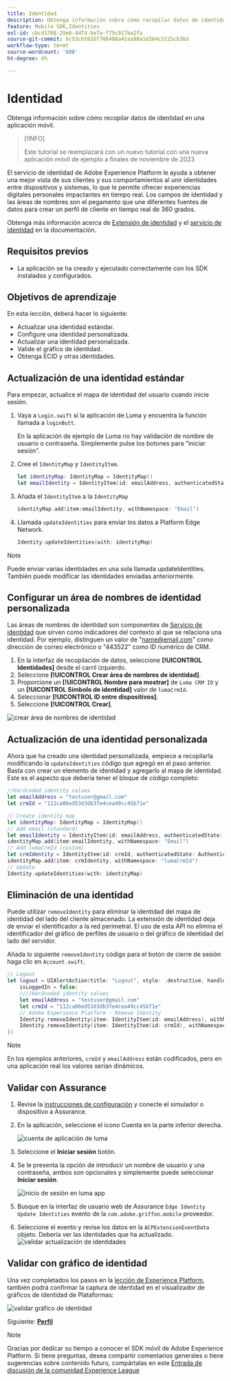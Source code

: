 ```yaml
---
title: Identidad
description: Obtenga información sobre cómo recopilar datos de identidad en una aplicación móvil.
feature: Mobile SDK,Identities
exl-id: cbcd1708-29e6-4d74-be7a-f75c917ba2fa
source-git-commit: bc53cb5926f708408a42aa98a1d364c5125cb36d
workflow-type: tm+mt
source-wordcount: '608'
ht-degree: 4%

---
```


# Identidad

Obtenga información sobre cómo recopilar datos de identidad en una aplicación móvil.

>[!INFO]
>
> Este tutorial se reemplazará con un nuevo tutorial con una nueva aplicación móvil de ejemplo a finales de noviembre de 2023

El servicio de identidad de Adobe Experience Platform le ayuda a obtener una mejor vista de sus clientes y sus comportamientos al unir identidades entre dispositivos y sistemas, lo que le permite ofrecer experiencias digitales personales impactantes en tiempo real. Los campos de identidad y las áreas de nombres son el pegamento que une diferentes fuentes de datos para crear un perfil de cliente en tiempo real de 360 grados.

Obtenga más información acerca de [Extensión de identidad](https://developer.adobe.com/client-sdks/documentation/identity-for-edge-network/) y el [servicio de identidad](https://experienceleague.adobe.com/docs/experience-platform/identity/home.html?lang=es) en la documentación.

## Requisitos previos

* La aplicación se ha creado y ejecutado correctamente con los SDK instalados y configurados.

## Objetivos de aprendizaje

En esta lección, deberá hacer lo siguiente:

* Actualizar una identidad estándar.
* Configure una identidad personalizada.
* Actualizar una identidad personalizada.
* Valide el gráfico de identidad.
* Obtenga ECID y otras identidades.

## Actualización de una identidad estándar

Para empezar, actualice el mapa de identidad del usuario cuando inicie sesión.

1. Vaya a `Login.swift` si la aplicación de Luma y encuentra la función llamada a `loginButt`.

   En la aplicación de ejemplo de Luma no hay validación de nombre de usuario o contraseña. Simplemente pulse los botones para &quot;iniciar sesión&quot;.

1. Cree el `IdentityMap` y `IdentityItem`.

   ```swift
   let identityMap: IdentityMap = IdentityMap()
   let emailIdentity = IdentityItem(id: emailAddress, authenticatedState: AuthenticatedState.authenticated)
   ```

1. Añada el `IdentityItem` a la `IdentityMap`

   ```swift
   identityMap.add(item:emailIdentity, withNamespace: "Email")
   ```

1. Llamada `updateIdentities` para enviar los datos a Platform Edge Network.

   ```swift
   Identity.updateIdentities(with: identityMap)
   ```

>[!NOTE]
>
>Puede enviar varias identidades en una sola llamada updateIdentities. También puede modificar las identidades enviadas anteriormente.


## Configurar un área de nombres de identidad personalizada

Las áreas de nombres de identidad son componentes de [Servicio de identidad](https://experienceleague.adobe.com/docs/experience-platform/identity/home.html?lang=es) que sirven como indicadores del contexto al que se relaciona una identidad. Por ejemplo, distinguen un valor de &quot;name@email.com&quot; como dirección de correo electrónico o &quot;443522&quot; como ID numérico de CRM.

1. En la interfaz de recopilación de datos, seleccione **[!UICONTROL Identidades]** desde el carril izquierdo.
1. Seleccione **[!UICONTROL Crear área de nombres de identidad]**.
1. Proporcione un **[!UICONTROL Nombre para mostrar]** de `Luma CRM ID` y un **[!UICONTROL Símbolo de identidad]** valor de `lumaCrmId`.
1. Seleccionar **[!UICONTROL ID entre dispositivos]**.
1. Seleccione **[!UICONTROL Crear]**.

![crear área de nombres de identidad](assets/mobile-identity-create.png)

## Actualización de una identidad personalizada

Ahora que ha creado una identidad personalizada, empiece a recopilarla modificando la `updateIdentities` código que agregó en el paso anterior. Basta con crear un elemento de identidad y agregarlo al mapa de identidad. Este es el aspecto que debería tener el bloque de código completo:

```swift
//Hardcoded identity values
let emailAddress = "testuser@gmail.com"
let crmId = "112ca06ed53d3db37e4cea49cc45b71e"

// Create identity map
let identityMap: IdentityMap = IdentityMap()
// Add email (standard)
let emailIdentity = IdentityItem(id: emailAddress, authenticatedState: AuthenticatedState.authenticated)
identityMap.add(item:emailIdentity, withNamespace: "Email")
// Add lumaCrmId (custom)
let crmIdentity = IdentityItem(id: crmId, authenticatedState: AuthenticatedState.authenticated)
identityMap.add(item: crmIdentity, withNamespace: "lumaCrmId")
// Update
Identity.updateIdentities(with: identityMap)
```

## Eliminación de una identidad

Puede utilizar `removeIdentity` para eliminar la identidad del mapa de identidad del lado del cliente almacenado. La extensión de identidad deja de enviar el identificador a la red perimetral. El uso de esta API no elimina el identificador del gráfico de perfiles de usuario o del gráfico de identidad del lado del servidor.

Añada lo siguiente `removeIdentity` código para el botón de cierre de sesión haga clic en `Account.swift`.

```swift
// Logout
let logout = UIAlertAction(title: "Logout", style: .destructive, handler: { (action) -> Void in
    isLoggedIn = false;
    ////Hardcoded identity values
    let emailAddress = "testuser@gmail.com"
    let crmId = "112ca06ed53d3db37e4cea49cc45b71e"
    // Adobe Experience Platform - Remove Identity
    Identity.removeIdentity(item: IdentityItem(id: emailAddress), withNamespace: "Email")
    Identity.removeIdentity(item: IdentityItem(id: crmId), withNamespace: "lumaCrmId")
})
```

>[!NOTE]
>En los ejemplos anteriores, `crmId` y `emailAddress` están codificados, pero en una aplicación real los valores serían dinámicos.

## Validar con Assurance

1. Revise la [instrucciones de configuración](assurance.md) y conecte el simulador o dispositivo a Assurance.
1. En la aplicación, seleccione el icono Cuenta en la parte inferior derecha.

   ![cuenta de aplicación de luma](assets/mobile-identity-login.png)
1. Seleccione el **Iniciar sesión** botón.
1. Se le presenta la opción de introducir un nombre de usuario y una contraseña, ambos son opcionales y simplemente puede seleccionar **Iniciar sesión**.

   ![inicio de sesión en luma app](assets/mobile-identity-login-final.png)
1. Busque en la interfaz de usuario web de Assurance `Edge Identity Update Identities` evento de la `com.adobe.griffon.mobile` proveedor.
1. Seleccione el evento y revise los datos en la `ACPExtensionEventData` objeto. Debería ver las identidades que ha actualizado.
   ![validar actualización de identidades](assets/mobile-identity-validate-assurance.png)

## Validar con gráfico de identidad

Una vez completados los pasos en la [lección de Experience Platform](platform.md), también podrá confirmar la captura de identidad en el visualizador de gráficos de identidad de Plataformas:

![validar gráfico de identidad](assets/mobile-identity-validate.png)


Siguiente: **[Perfil](profile.md)**

>[!NOTE]
>
>Gracias por dedicar su tiempo a conocer el SDK móvil de Adobe Experience Platform. Si tiene preguntas, desea compartir comentarios generales o tiene sugerencias sobre contenido futuro, compártalas en este [Entrada de discusión de la comunidad Experience League](https://experienceleaguecommunities.adobe.com/t5/adobe-experience-platform-data/tutorial-discussion-implement-adobe-experience-cloud-in-mobile/td-p/443796)